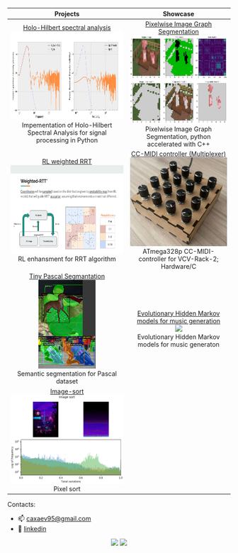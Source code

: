 |Projects|Showcase|
|-|-|
|<div align="center"> [Holo-Hilbert spectral analysis](https://github.com/ivanvoid/HHSA) <br /> <img src="https://github.com/ivanvoid/HHSA/blob/master/github/showcase_image.png" height="200"/> <br /> Impementation of Holo-Hilbert Spectral Analysis for signal processing in Python</div>| <div align="center"> [Pixelwise Image Graph Segmentation](https://github.com/ivanvoid/pigs) <br /> <div align="center"><img src="https://github.com/ivanvoid/pigs/blob/main/data/output.png" height="200"/> <br /> Pixelwise Image Graph Segmentation, python accelerated with C++ </div>|
|<div align="center">[RL weighted RRT](https://github.com/ivanvoid/rrt_rl_weight)<br /> <div align="center"><img src="https://github.com/ivanvoid/rrt_rl_weight/blob/main/figs/Probability%20Map%20Learning%20for%20RRT.png" height="200"/> <br /> RL enhansment for RRT algorithm</div>|<div align="center">[CC-MIDI controller (Multiplexer)](https://github.com/ivanvoid/cc_midi_controller) <br /> <div align="center"><img src="https://github.com/ivanvoid/cc_midi_controller/blob/main/figures/finished.jpg" height="200"/> <br /> ATmega328p CC-MIDI-controller for VCV-Rack-2; Hardware/C </div>|
|<div align="center"> [Tiny Pascal Segmantation](https://github.com/ivanvoid/TinyPascalSegmantation/tree/main) <br /> <img src="https://github.com/ivanvoid/TinyPascalSegmantation/blob/main/configs/results.png?raw=true" height="200"/> <br /> Semantic segmentation for Pascal dataset </div>|<div align="center"> [Evolutionary Hidden Markov models for music generation](https://github.com/ivanvoid/MusicEA) <br /> <img src="https://github.com/ivanvoid/MusicEA/blob/master/output/stat_gen500_hid128/stat_gen500_hid128_state7469.png?raw=true" height="200"/> <br /> Evolutionary Hidden Markov models for music generaton </div>|
|<div align="center"> [Image-sort](https://github.com/ivanvoid/Image-sort) <br /> <img src="https://github.com/ivanvoid/Image-sort/raw/master/.github/info.gif" height="200"/> <br /> Pixel sort </div>|<div align="center"> <br /> <br /> </div>|

Contacts:
- 📫 caxaev95@gmail.com
- 📘 [linkedin](https://www.linkedin.com/in/ivan-kakhaev/)

<div id="header" align="center">
<a href="https://stackoverflow.com/users/9559655/flinck-clissan">
<img src="https://img.shields.io/stackexchange/stackoverflow/r/9559655?color=F47F24&label=Stack%20Overflow"></a>
<a href="https://www.youtube.com/@veaxvoid/videos">
<img src="https://img.shields.io/youtube/channel/views/UCT0YI14vECRjM4A8dc4d5Ww" ></a>
</div>

<div align="center">
  <img src="https://komarev.com/ghpvc/?username=ivanvoid&style=flat-square&color=blue" alt=""/>
</div>


<!--
|<div align="center"> <br /> <br /> </div>|<div align="center"> <br /> <br /> </div>|
-->
